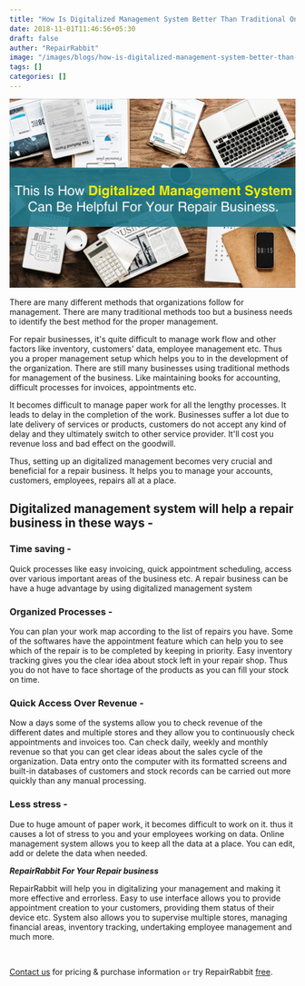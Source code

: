 ```yaml
---
title: "How Is Digitalized Management System Better Than Traditional Ones?"
date: 2018-11-01T11:46:56+05:30
draft: false
auther: "RepairRabbit"
image: "/images/blogs/how-is-digitalized-management-system-better-than-traditional-ones.jpg"
tags: []
categories: []
---
```

<img src="/images/blogs/how-is-digitalized-management-system-better-than-traditional-ones.jpg" />


There are many different methods that organizations follow for management. There are many traditional methods too but a business needs to identify the best method for the proper management.

For repair businesses, it's quite difficult to manage work flow and other factors like inventory, customers' data, employee management etc. Thus you a proper management setup which helps you to in the development of the organization. There are still many businesses using traditional methods for management of the business. Like maintaining books for accounting, difficult processes for invoices, appointments etc. 

It becomes difficult to manage paper work for all the lengthy processes. It leads to delay in the completion of the work. Businesses suffer a lot due to late delivery of services or products, customers do not accept any kind of delay and they ultimately switch to other service provider.
It'll cost you revenue loss and bad effect on the goodwill.

Thus, setting up an digitalized management becomes very crucial and beneficial for a repair business. It helps you to manage your accounts, customers, employees, repairs all at a place.

## Digitalized management system will help a repair business in these ways - 

### Time saving - 

Quick processes like easy invoicing, quick appointment scheduling, access over various important areas of the business etc. A repair business can be have a huge advantage by using digitalized management system

### Organized Processes - 

You can plan your work map according to the list of repairs you have. Some of the softwares have the appointment feature which can help you to see which of the repair is to be completed by keeping in priority. Easy inventory tracking gives you the clear idea about stock left in your repair shop. Thus you do not have to face shortage of the products as you can fill your stock on time.

### Quick Access Over Revenue - 

Now a days some of the systems allow you to check revenue of the different dates and multiple stores and they allow you to continuously check appointments and invoices too. Can check daily, weekly and monthly revenue so that you can get clear ideas about the sales cycle of the organization.
Data entry onto the computer with its formatted screens and built-in databases of customers and stock records can be carried out more quickly than any manual processing.

### Less stress -

Due to huge amount of paper work, it becomes difficult to work on it. thus it causes a lot of stress to you and your employees working on data.
Online management system allows you to keep all the data at a place. You can edit, add or delete the data when needed.

___RepairRabbit For Your Repair business___

RepairRabbit will help you in digitalizing your management and making it more effective and errorless. Easy to use interface allows you to provide appointment creation to your customers, providing them status of their device etc. System also allows you to supervise multiple stores, managing financial areas, inventory tracking, undertaking employee management and much more.

<br>

<a href="mailto:contact@repairrabbit.co?subject=Query of RepairRabbit" target="_blank">Contact us</a> for pricing & purchase information `or` try RepairRabbit <a href="https://demo.repairrabbit.co/admin" rel="noopener" target="_blank" title="RepairRabbit Demo">free</a>.

<br>